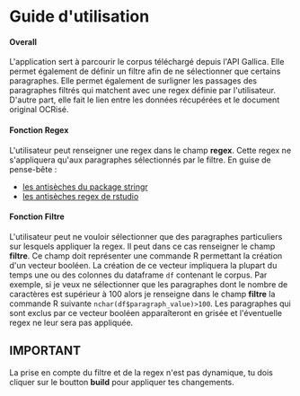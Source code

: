 Guide d'utilisation
================

#### Overall

L'application sert à parcourir le corpus téléchargé depuis l'API Gallica. Elle permet également de définir un filtre afin de ne sélectionner que certains paragraphes. Elle permet également de surligner les passages des paragraphes filtrés qui matchent avec une regex définie par l'utilisateur. D'autre part, elle fait le lien entre les données récupérées et le document original OCRisé.

#### Fonction Regex

L'utilisateur peut renseigner une regex dans le champ **regex**. Cette regex ne s'appliquera qu'aux paragraphes sélectionnés par le filtre. En guise de pense-bête :

-   [les antisèches du package stringr](https://github.com/rstudio/cheatsheets/raw/master/strings.pdf)
-   [les antisèches regex de rstudio](https://www.rstudio.com/wp-content/uploads/2016/09/RegExCheatsheet.pdf)

#### Fonction Filtre

L'utilisateur peut ne vouloir sélectionner que des paragraphes particuliers sur lesquels appliquer la regex. Il peut dans ce cas renseigner le champ **filtre**. Ce champ doit représenter une commande R permettant la création d'un vecteur booléen. La création de ce vecteur impliquera la plupart du temps une ou des colonnes du dataframe `df` contenant le corpus. Par exemple, si je veux ne sélectionner que les paragraphes dont le nombre de caractères est supérieur à 100 alors je renseigne dans le champ **filtre** la commande R suivante `nchar(df$paragraph_value)>100`. Les paragraphes qui sont exclus par ce vecteur booléen apparaîteront en grisée et l'éventuelle regex ne leur sera pas appliquée.

IMPORTANT
---------

La prise en compte du filtre et de la regex n'est pas dynamique, tu dois cliquer sur le boutton **build** pour appliquer tes changements.

